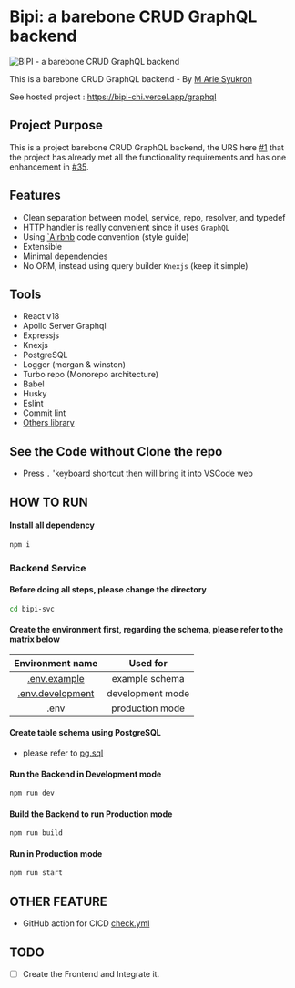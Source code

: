 # Bipi: a barebone CRUD GraphQL backend

![BIPI - a barebone CRUD GraphQL backend](https://user-images.githubusercontent.com/36725290/194747168-babfcfc1-2e29-461a-b66c-a4c95ba70b7e.png)


<div align="left">
  <p>
  This is a barebone CRUD GraphQL backend - By <a href="https://www.linkedin.com/in/ariesyukron/">M Arie Syukron</a>
  </p>
  <p>
  See hosted project : <a href="https://bipi-chi.vercel.app/graphql">https://bipi-chi.vercel.app/graphql</a>
  </p>
</div>


## Project Purpose

This is a project barebone CRUD GraphQL backend, the URS here [#1](https://github.com/syukronarie/bipi/issues/1) that the project has already met all the functionality requirements and has one enhancement in [#35](https://github.com/syukronarie/bipi/issues/33).

## Features

* Clean separation between model, service, repo, resolver, and typedef
* HTTP handler is really convenient since it uses `GraphQL`
* Using [`Airbnb](https://github.com/airbnb/javascript) code convention (style guide)
* Extensible
* Minimal dependencies
* No ORM, instead using query builder `Knexjs` (keep it simple)

## Tools

- React v18
- Apollo Server Graphql
- Expressjs
- Knexjs
- PostgreSQL
- Logger (morgan & winston)
- Turbo repo (Monorepo architecture)
- Babel
- Husky
- Eslint
- Commit lint
- [Others library](https://github.com/syukronarie/bipi/blob/master/bipi-svc/package.json)

## See the Code without Clone the repo
- Press `.` 'keyboard shortcut then will bring it into VSCode web

## HOW TO RUN

#### Install all dependency
```bash
npm i
```

### Backend Service
#### Before doing all steps, please change the directory
```bash
cd bipi-svc
```

#### Create the environment first, regarding the schema, please refer to the matrix below

| Environment name                                                                             |Used for                  |
|:--------------------------------------------------------------------------------------------:|:------------------------:|
|[.env.example](https://github.com/syukronarie/bipi/blob/master/bipi-svc/.env.example)         |example schema            |
|[.env.development](https://github.com/syukronarie/bipi/blob/master/bipi-svc/.env.development) |development mode          |
|.env                                                                                          |production mode           |

#### Create table schema using PostgreSQL
- please refer to [pg.sql](https://github.com/syukronarie/bipi/blob/master/bipi-svc/src/config/pg.sql)

#### Run the Backend in Development mode 
```bash
npm run dev
```

#### Build the Backend to run Production mode
```bash
npm run build
```

#### Run in Production mode 
```bash
npm run start
```

## OTHER FEATURE
- GitHub action for CICD [check.yml](./.github/workflows/check.yml)

## TODO
- [ ] Create the Frontend and Integrate it.
